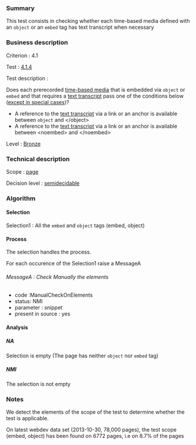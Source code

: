 ### Summary

This test consists in checking whether each time-based media defined
with an `object` or an `embed` tag has text transcript when necessary

### Business description

Criterion : 4.1

Test : [4.1.4](http://accessiweb.org/index.php/accessiweb-22-english-version.html#test-4-1-4)

Test description :

Does each prerecorded [time-based
media](index.php/glossary-76.html#mMediaTemp) that is embedded via
`object` or `embed` and that requires a [text
transcript](index.php/glossary-76.html#mTranscriptTextuel) pass one of
the conditions below ([except in special
cases](index.php/glossary-76.html#cpCrit4- "Special cases for criterion 4.1"))?

-   A reference to the [text
    transcript](index.php/glossary-76.html#mTranscriptTextuel) via a
    link or an anchor is available between `object` and </object\>
-   A reference to the [text
    transcript](index.php/glossary-76.html#mTranscriptTextuel) via a
    link or an anchor is available between <noembed\> and </noembed\>

Level : [Bronze](/en/category/rules-design/accessiweb-11/level/bronze)

### Technical description

Scope : [page](/en/category/rules-design/accessiweb-11/scope/page)

Decision level :
[semidecidable](/en/category/rules-design/accessiweb-11/decision-level/semidecidable)

### Algorithm

#### Selection

Selection1 : All the `embed` and `object` tags (embed, object)

#### Process

The selection handles the process.

For each occurence of the Selection1 raise a MessageA

###### MessageA : Check Manually the elements

-   code :ManualCheckOnElements
-   status: NMI
-   parameter : snippet
-   present in source : yes

#### Analysis

##### NA

Selection is empty (The page has neither `object` nor `embed` tag)

##### NMI

The selection is not empty

### Notes

We detect the elements of the scope of the test to determine whether the
test is applicable.

On latest webdev data set (2013-10-30, 78,000 pages), the test scope
(embed, object) has been found on 6772 pages, i.e on 8.7% of the pages
